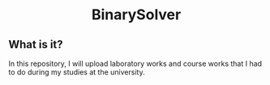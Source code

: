 <h1 align="center">BinarySolver</h1>
<h2>What is it?</h2>
<p>In this repository, I will upload laboratory works and course works that I had to do during my studies at the university.</p>
